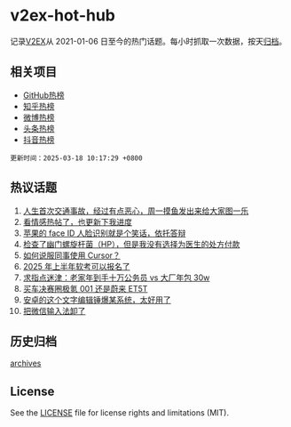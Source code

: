 # v2ex-hot-hub

 记录[V2EX](https://www.v2ex.com/)从 2021-01-06 日至今的热门话题。每小时抓取一次数据，按天[归档](archives)。
 
 ## 相关项目

- [GitHub热榜](https://github.com/it985/github-hot-hub)
- [知乎热榜](https://github.com/it985/zhihu-hot-hub)
- [微博热榜](https://github.com/it985/weibo-hot-hub)
- [头条热榜](https://github.com/it985/toutiao-hot-hub)
- [抖音热榜](https://github.com/it985/douyin-hot-hub)


 `更新时间：2025-03-18 10:17:29 +0800`

## 热议话题

1. [人生首次交通事故，经过有点恶心，周一摸鱼发出来给大家图一乐](https://www.v2ex.com/t/1119012)
1. [看情感热帖了，也更新下我进度](https://www.v2ex.com/t/1118961)
1. [苹果的 face ID 人脸识别就是个笑话，依托答辩](https://www.v2ex.com/t/1119193)
1. [检查了幽门螺旋杆菌（HP），但是我没有选择为医生的处方付款](https://www.v2ex.com/t/1119019)
1. [如何说服同事使用 Cursor？](https://www.v2ex.com/t/1119039)
1. [2025 年上半年软考可以报名了](https://www.v2ex.com/t/1118956)
1. [求指点迷津：老家年到手十万公务员 vs 大厂年包 30w](https://www.v2ex.com/t/1119189)
1. [买车决赛圈极氪 001 还是蔚来 ET5T](https://www.v2ex.com/t/1119046)
1. [安卓的这个文字编辑锤爆某系统，太好用了](https://www.v2ex.com/t/1118980)
1. [把微信输入法卸了](https://www.v2ex.com/t/1119007)

## 历史归档

[archives](archives)

## License

See the [LICENSE](LICENSE) file for license rights and limitations (MIT).
